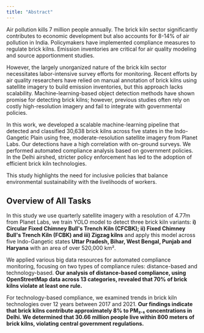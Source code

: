 ```yaml
---
title: "Abstract"
---
```


Air pollution kills 7 million people annually. The brick kiln sector significantly contributes to economic development but also accounts for 8-14% of air pollution in India. Policymakers have implemented compliance measures to regulate brick kilns. Emission inventories are critical for air quality modeling and source apportionment studies.

However, the largely unorganized nature of the brick kiln sector necessitates labor-intensive survey efforts for monitoring. Recent efforts by air quality researchers have relied on manual annotation of brick kilns using satellite imagery to build emission inventories, but this approach lacks scalability. Machine-learning-based object detection methods have shown promise for detecting brick kilns; however, previous studies often rely on costly high-resolution imagery and fail to integrate with governmental policies.

In this work, we developed a scalable machine-learning pipeline that detected and classified 30,638 brick kilns across five states in the Indo-Gangetic Plain using free, moderate-resolution satellite imagery from Planet Labs. Our detections have a high correlation with on-ground surveys. We performed automated compliance analysis based on government policies. In the Delhi airshed, stricter policy enforcement has led to the adoption of efficient brick kiln technologies.

This study highlights the need for inclusive policies that balance environmental sustainability with the livelihoods of workers.

## Overview of All Tasks

In this study we use quarterly satellite imagery with a resolution of 4.77m from Planet Labs, we train YOLO model to detect three brick kiln variants: **i) Circular Fixed Chimney Bull's Trench Kiln (CFCBK); ii) Fixed Chimney Bull's Trench Kiln (FCBK) and iii) Zigzag kilns** and apply this model across five Indo-Gangetic states **Uttar Pradesh, Bihar, West Bengal, Punjab and Haryana** with an area of over 520,000 km².

We applied various big data resources for automated compliance monitoring, focusing on two types of compliance rules: distance-based and technology-based. **Our analysis of distance-based compliance, using OpenStreetMap data across 13 categories, revealed that 70% of brick kilns violate at least one rule.**

For technology-based compliance, we examined trends in brick kiln technologies over 12 years between 2017 and 2021. **Our findings indicate that brick kilns contribute approximately 8% to PM₂.₅ concentrations in Delhi. We determined that 30.66 million people live within 800 meters of brick kilns, violating central government regulations.**